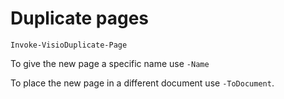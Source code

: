 # Duplicate pages

```
Invoke-VisioDuplicate-Page
```

To give the new page a specific name use `-Name`

To place the new page in a different document use `-ToDocument`.

